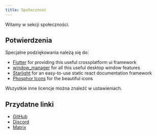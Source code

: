 ```yaml
---
title: Społeczność
---
```


Witamy w sekcji społeczności.

## Potwierdzenia

Specjalne podziękowania należą się do:

- [Flutter](https://github.com/flutter/flutter) for providing this useful crossplatform ui framework
- [window_manager](https://github.com/leanflutter/window_manager) for all this useful desktop window features
- [Starlight](https://github.com/withastro/starlight) for an easy-to-use static react documentation framework
- [Phosphor Icons](https://phosphoricons.com/) for the beautiful icons

Wszystkie inne licencje można znaleźć w ustawieniach.

## Przydatne linki

- [GitHub](https://github.com/LinwoodDev/Butterfly)
- [Discord](https://go.linwood.dev/discord)
- [Matrix](https://go.linwood.dev/matrix)
